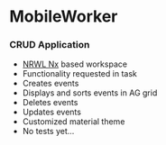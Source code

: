 # MobileWorker

### CRUD Application

- [NRWL Nx](https://nx.dev/angular) based workspace
- Functionality requested in task
- Creates events
- Displays and sorts events in AG grid
- Deletes events
- Updates events
- Customized material theme
- No tests yet...
